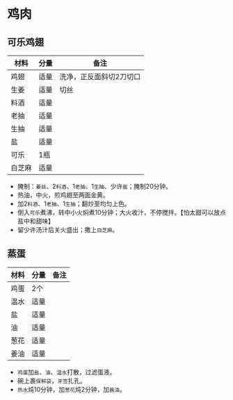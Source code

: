 # 鸡肉

## 可乐鸡翅

|材料|分量|备注|
|---|---|---|
| 鸡翅 | 适量 | 洗净，正反面斜切2刀切口 |
| 生姜 | 适量 | 切丝 |
| 料酒 | 适量 |  |
| 老抽 | 适量 |  |
| 生抽 | 适量 |  |
| 盐 | 适量 |  |
| 可乐 | 1瓶 |  |
| 白芝麻 | 适量 |  |

* 腌制：`姜丝`、2`料酒`、1`老抽`、1`生抽`、少许`盐`；腌制20分钟。
* 热油，中火，煎鸡翅至两面金黄。
* 加2`料酒`、1`老抽`、1`生抽`；翻炒至均匀上色。
* 倒入`可乐`煮沸，转中小火焖煮10分钟；大火收汁，不停搅拌。【怕太甜可以放点盐中和甜味】
* 留少许汤汁后关火盛出；撒上`白芝麻`。

## 蒸蛋

|材料|分量|备注|
|---|---|---|
| 鸡蛋 | 2个 |  |
| 温水 | 适量 |  |
| 盐 | 适量 |  |
| 油 | 适量 |  |
| 葱花 | 适量 |  |
| 姜油 | 适量 |  |

* `鸡蛋`加`盐`、`油`、`温水`打散，过滤蛋液。
* 碗上裹`保鲜袋`，`牙签`扎孔。
* `热水`炖10分钟，加`葱花`炖2分钟，加`酱油`。
